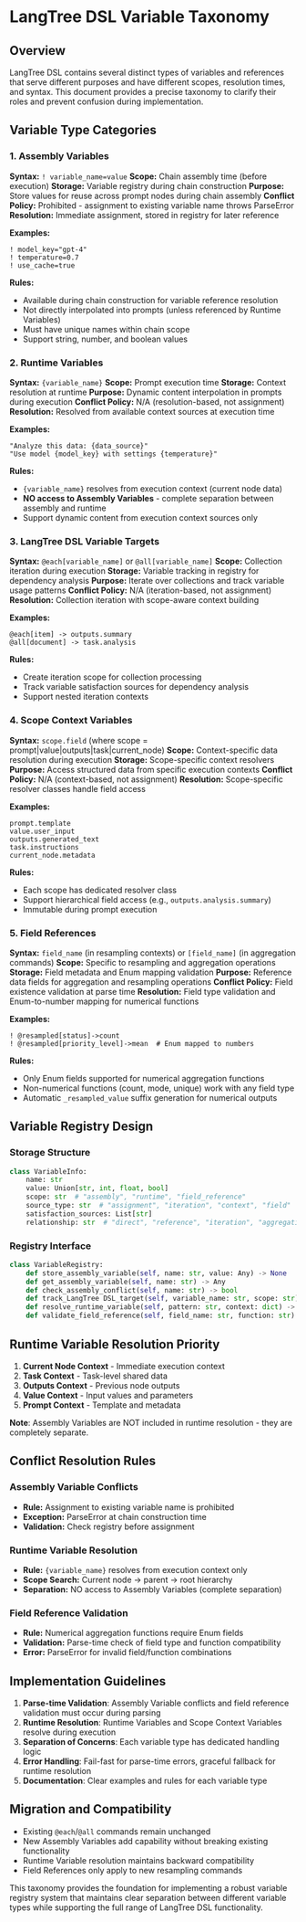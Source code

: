 # LangTree DSL Variable Taxonomy

## Overview

LangTree DSL contains several distinct types of variables and references that serve different purposes and have different scopes, resolution times, and syntax. This document provides a precise taxonomy to clarify their roles and prevent confusion during implementation.

## Variable Type Categories

### 1. Assembly Variables
**Syntax:** `! variable_name=value`
**Scope:** Chain assembly time (before execution)
**Storage:** Variable registry during chain construction
**Purpose:** Store values for reuse across prompt nodes during chain assembly
**Conflict Policy:** Prohibited - assignment to existing variable name throws ParseError
**Resolution:** Immediate assignment, stored in registry for later reference

**Examples:**
```
! model_key="gpt-4"
! temperature=0.7
! use_cache=true
```

**Rules:**
- Available during chain construction for variable reference resolution
- Not directly interpolated into prompts (unless referenced by Runtime Variables)
- Must have unique names within chain scope
- Support string, number, and boolean values

### 2. Runtime Variables
**Syntax:** `{variable_name}`
**Scope:** Prompt execution time
**Storage:** Context resolution at runtime
**Purpose:** Dynamic content interpolation in prompts during execution
**Conflict Policy:** N/A (resolution-based, not assignment)
**Resolution:** Resolved from available context sources at execution time

**Examples:**
```
"Analyze this data: {data_source}"
"Use model {model_key} with settings {temperature}"
```

**Rules:**
- `{variable_name}` resolves from execution context (current node data)
- **NO access to Assembly Variables** - complete separation between assembly and runtime
- Support dynamic content from execution context sources only

### 3. LangTree DSL Variable Targets
**Syntax:** `@each[variable_name]` or `@all[variable_name]`
**Scope:** Collection iteration during execution
**Storage:** Variable tracking in registry for dependency analysis
**Purpose:** Iterate over collections and track variable usage patterns
**Conflict Policy:** N/A (iteration-based, not assignment)
**Resolution:** Collection iteration with scope-aware context building

**Examples:**
```
@each[item] -> outputs.summary
@all[document] -> task.analysis
```

**Rules:**
- Create iteration scope for collection processing
- Track variable satisfaction sources for dependency analysis
- Support nested iteration contexts

### 4. Scope Context Variables
**Syntax:** `scope.field` (where scope = prompt|value|outputs|task|current_node)
**Scope:** Context-specific data resolution during execution
**Storage:** Scope-specific context resolvers
**Purpose:** Access structured data from specific execution contexts
**Conflict Policy:** N/A (context-based, not assignment)
**Resolution:** Scope-specific resolver classes handle field access

**Examples:**
```
prompt.template
value.user_input
outputs.generated_text
task.instructions
current_node.metadata
```

**Rules:**
- Each scope has dedicated resolver class
- Support hierarchical field access (e.g., `outputs.analysis.summary`)
- Immutable during prompt execution

### 5. Field References
**Syntax:** `field_name` (in resampling contexts) or `[field_name]` (in aggregation commands)
**Scope:** Specific to resampling and aggregation operations
**Storage:** Field metadata and Enum mapping validation
**Purpose:** Reference data fields for aggregation and resampling operations
**Conflict Policy:** Field existence validation at parse time
**Resolution:** Field type validation and Enum-to-number mapping for numerical functions

**Examples:**
```
! @resampled[status]->count
! @resampled[priority_level]->mean  # Enum mapped to numbers
```

**Rules:**
- Only Enum fields supported for numerical aggregation functions
- Non-numerical functions (count, mode, unique) work with any field type
- Automatic `_resampled_value` suffix generation for numerical outputs

## Variable Registry Design

### Storage Structure
```python
class VariableInfo:
    name: str
    value: Union[str, int, float, bool]
    scope: str  # "assembly", "runtime", "field_reference"
    source_type: str  # "assignment", "iteration", "context", "field"
    satisfaction_sources: List[str]
    relationship: str  # "direct", "reference", "iteration", "aggregation"
```

### Registry Interface
```python
class VariableRegistry:
    def store_assembly_variable(self, name: str, value: Any) -> None
    def get_assembly_variable(self, name: str) -> Any
    def check_assembly_conflict(self, name: str) -> bool
    def track_LangTree DSL_target(self, variable_name: str, scope: str) -> None
    def resolve_runtime_variable(self, pattern: str, context: dict) -> Any
    def validate_field_reference(self, field_name: str, function: str) -> None
```

## Runtime Variable Resolution Priority

1. **Current Node Context** - Immediate execution context
2. **Task Context** - Task-level shared data
3. **Outputs Context** - Previous node outputs
4. **Value Context** - Input values and parameters
5. **Prompt Context** - Template and metadata

**Note**: Assembly Variables are NOT included in runtime resolution - they are completely separate.

## Conflict Resolution Rules

### Assembly Variable Conflicts
- **Rule:** Assignment to existing variable name is prohibited
- **Exception:** ParseError at chain construction time
- **Validation:** Check registry before assignment

### Runtime Variable Resolution
- **Rule:** `{variable_name}` resolves from execution context only
- **Scope Search:** Current node → parent → root hierarchy
- **Separation:** NO access to Assembly Variables (complete separation)

### Field Reference Validation
- **Rule:** Numerical aggregation functions require Enum fields
- **Validation:** Parse-time check of field type and function compatibility
- **Error:** ParseError for invalid field/function combinations

## Implementation Guidelines

1. **Parse-time Validation**: Assembly Variable conflicts and field reference validation must occur during parsing
2. **Runtime Resolution**: Runtime Variables and Scope Context Variables resolve during execution
3. **Separation of Concerns**: Each variable type has dedicated handling logic
4. **Error Handling**: Fail-fast for parse-time errors, graceful fallback for runtime resolution
5. **Documentation**: Clear examples and rules for each variable type

## Migration and Compatibility

- Existing `@each`/`@all` commands remain unchanged
- New Assembly Variables add capability without breaking existing functionality
- Runtime Variable resolution maintains backward compatibility
- Field References only apply to new resampling commands

This taxonomy provides the foundation for implementing a robust variable registry system that maintains clear separation between different variable types while supporting the full range of LangTree DSL functionality.